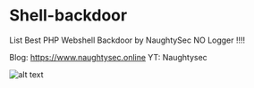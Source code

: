 # Shell-backdoor
List Best PHP Webshell Backdoor by NaughtySec 
NO Logger !!!!

Blog: https://www.naughtysec.online
YT: Naughtysec

![alt text](https://avatars.githubusercontent.com/u/76396461)
